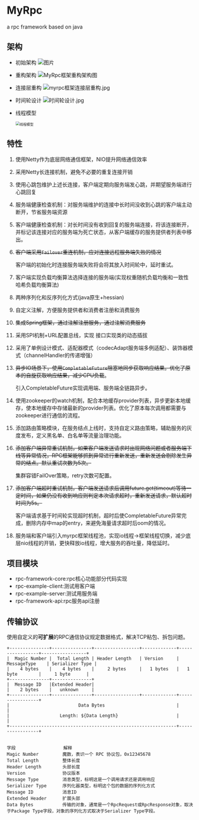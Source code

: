 # MyRpc
a rpc framework based on java

## 架构

- 初始架构
![图片](./总体架构.jpg)


- 重构架构
![MyRpc框架重构架构图](./MyRpc框架重构.jpg)


- 连接层重构
  ![myrpc框架连接层重构.jpg](myrpc%E6%A1%86%E6%9E%B6%E8%BF%9E%E6%8E%A5%E5%B1%82%E9%87%8D%E6%9E%84.jpg)




- 时间轮设计
  ![时间轮设计.jpg](%E6%97%B6%E9%97%B4%E8%BD%AE%E8%AE%BE%E8%AE%A1.jpg)
  
- 线程模型
  
  <img src="线程模型.jpg" alt="线程模型" style="zoom:67%;" />

## 特性

1. 使用Netty作为底层网络通信框架，NIO提升网络通信效率

2. 采用Netty长连接机制，避免不必要的重复连接开销

3. 使用心跳包维护上述长连接，客户端定期向服务端发心跳，并期望服务端进行心跳回复

4. 服务端健康检查机制：对服务端维护的连接中长时间没收到心跳的客户端主动断开，节省服务端资源

5. 客户端健康检查机制：对长时间没有收到回复的服务端连接，将该连接断开，并标记该连接对应的服务端为死亡状态，从客户端缓存的服务提供者列表中移出。

6. ~~客户端采用`Failover`重连机制，应对连接远程服务端失败的情况~~

   客户端的初始化时连接服务端失败将会将其放入时间轮中，延时重试。

7. 客户端实现负载均衡算法选择连接的服务端(实现权重随机负载均衡和一致性哈希负载均衡算法)

8. 两种序列化和反序列化方式(java原生+hessian)

9. 自定义注解，方便服务提供者和消费者注册和消费服务

10. ~~集成Spring框架，通过注解注册服务，通过注解消费服务~~

11. 采用SPI机制+URL配置总线，实现 接口实现类的动态插拔

12. 采用了单例设计模式、适配器模式（codecAdapt服务端多例适配）、装饰器模式（channelHandler的传递增强）

13. ~~异步IO场景下，使用`CompletableFuture`阻塞地同步获取响应结果。优化了原本的自旋获取响应结果，减少CPU负载~~。

    引入CompletableFuture实现调用端、服务端全链路异步。

14. 使用zookeeper的watch机制，配合本地缓存provider列表，异步更新本地缓存，使本地缓存中存储最新的provider列表。优化了原本每次调用都需要与zookeeper进行通信的流程。

15. 添加路由策略模块，在服务结点上线时，支持自定义路由策略，辅助服务的灰度发布，定义黑名单、白名单等流量治理功能。

16. ~~添加客户端异常重试机制，如果客户端发送请求时出现网络问题或者服务端下线等异常情况，RPC框架能够抓到异常进行重新发送，重新发送会剔除发生异常的结点。默认重试次数为5次。~~

    集群容错FailOver策略，retry次数可配置。

17. ~~添加客户端超时重试机制，客户端发送请求后调用future.get(timeout)等待一定时间，如果仍没有收到响应则判定本次请求超时，重新发送请求，默认超时时间为5s。~~

    客户端请求基于时间轮实现超时机制，超时后使CompletableFuture异常完成，删除内存中map的entry，来避免海量请求超时后oom的情况。

18. 服务端和客户端引入myrpc框架线程池，实现io线程->框架线程切换，减少底层nio线程的开销，更快释放io线程，增大服务的吞吐量，降低延时。

## 项目模块

- rpc-framework-core:rpc核心功能部分代码实现
- rpc-example-client:测试用客户端
- rpc-example-server:测试用服务端
- rpc-framework-api:rpc服务api注册

## 传输协议

使用自定义的**可扩展**的RPC通信协议规定数据格式，解决TCP粘包、拆包问题。 

```
+---------------+---------------+-----------------+-------------+-----------------+-----------------+
|  Magic Number |  Total Length | Header Length   | Version     |  MessageType	  |	Serializer Type	|
|    4 bytes    |    4 bytes    |     2 bytes     |   1 bytes   |	1 byte		  |		1 byte		|
+---------------+---------------+
|  Message ID   |Extended Header|
|    2 bytes    |   unknown    	|
+---------------+---------------+-----------------+-------------+-----------------+
|                          Data Bytes                           |				  |
|                   Length: ${Data Length}                      |				  |
+---------------------------------------------------------------+-----------------+
```
```

字段					解释
Magic Number		 魔数，表识一个 RPC 协议包，0x12345678
Total Length         整体长度
Header Length        头部长度
Version   			 协议版本
Message Type		 消息类型，标明这是一个调用请求还是调用响应
Serializer Type		 序列化器类型，标明这个包的数据的序列化方式
Message ID			 消息ID
Extended Header		 扩展头部
Data Bytes			 传输的对象，通常是一个RpcRequest或RpcResponse对象，取决于Package Type字段，对象的序列化方式取决于Serializer Type字段。
```